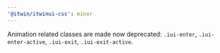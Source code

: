 ```yaml
---
'@itwin/itwinui-css': minor
---
```


Animation related classes are made now deprecated: `.iui-enter`, `.iui-enter-active`, `.iui-exit`, `.iui-exit-active`.
